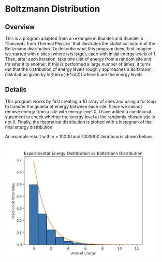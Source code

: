# Boltzmann Distribution

## Overview

This is a program adapted from an example in Blundell and Blundell's 'Concepts from Thermal Physics' that illustrates the statistical nature of the Boltzmann distribution. To describe what this program does, first imagine we started with n sites (where n is large), each with initial energy levels of 1. Then, after each iteration, take one unit of energy from a random site and transfer it to another. If this is performed a large number of times, it turns out that the distribution of energy levels roughly approaches a Boltzmann distribution given by ln(2)exp(-E*ln(2)) where E are the energy levels.

## Details

This program works by first creating a 1D array of ones and using a for loop to transfer the quanta of energy between each site. Since we cannot remove energy from a site with energy level 0, I have added a conditional statement to check whether the energy level at the randomly chosen site is not 0. Finally, the theoretical distribution is plotted with a histogram of the final energy distribution.

An example result with n = 10000 and 1000000 iterations is shown below:

![Energy histogram with Boltzmann distribution](boltzmann_histogram.png)
